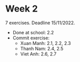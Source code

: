 # Week 2

7 exercises. Deadline 15/11/2022.
- Done at school: 2.2
- Commit exercise:
  - Xuan Manh: 2.1, 2.2, 2.3 
  - Thanh Nam: 2.4, 2.5
  - Viet Anh: 2.6, 2.7
